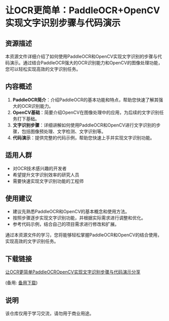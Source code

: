 # 让OCR更简单：PaddleOCR+OpenCV实现文字识别步骤与代码演示

## 资源描述

本资源文件详细介绍了如何使用PaddleOCR和OpenCV实现文字识别的步骤与代码演示。通过结合PaddleOCR强大的OCR识别能力和OpenCV的图像处理功能，您可以轻松实现高效的文字识别任务。

## 内容概述

1. **PaddleOCR简介**：介绍PaddleOCR的基本功能和特点，帮助您快速了解其强大的OCR识别能力。
2. **OpenCV基础**：简要介绍OpenCV在图像处理中的应用，为后续的文字识别任务打下基础。
3. **文字识别步骤**：详细讲解如何使用PaddleOCR和OpenCV进行文字识别的步骤，包括图像预处理、文字检测、文字识别等。
4. **代码演示**：提供完整的代码示例，帮助您快速上手并实现文字识别功能。

## 适用人群

- 对OCR技术感兴趣的开发者
- 希望提升文字识别效率的研究人员
- 需要快速实现文字识别功能的工程师

## 使用建议

- 建议先熟悉PaddleOCR和OpenCV的基本概念和使用方法。
- 按照步骤逐步实现文字识别功能，并根据实际需求进行调整和优化。
- 参考代码示例，结合自己的项目需求进行修改和扩展。

通过本资源文件的学习，您将能够轻松掌握PaddleOCR和OpenCV的结合使用，实现高效的文字识别任务。

## 下载链接
[让OCR更简单PaddleOCROpenCV实现文字识别步骤与代码演示分享](https://pan.quark.cn/s/d74e30a0e9cb) 

(备用: [备用下载](https://pan.baidu.com/s/1KQJHagj42ItS-lwJxnClnQ?pwd=1234))

## 说明

该仓库仅用于学习交流，请勿用于商业用途。

